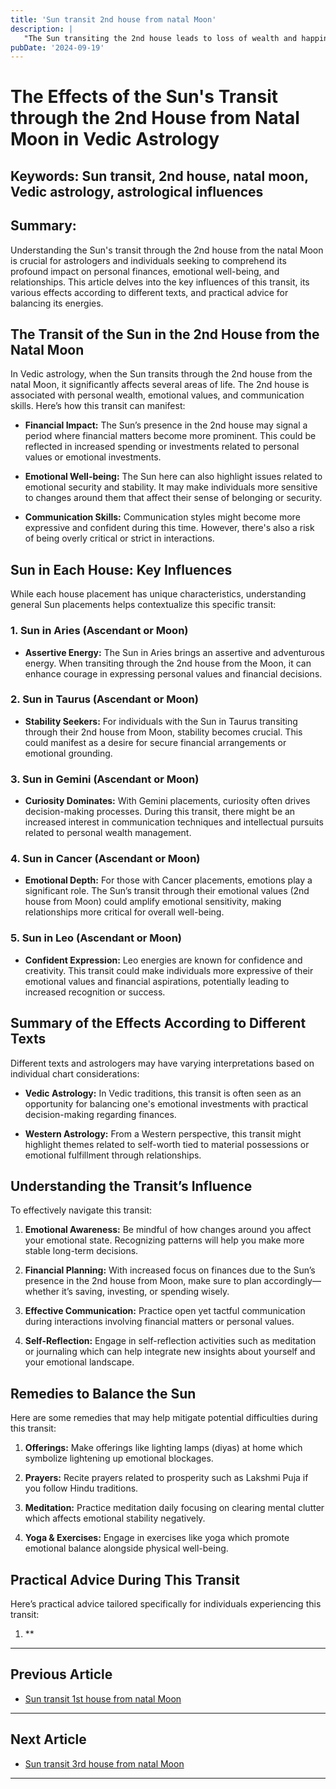 ```yaml
---
title: 'Sun transit 2nd house from natal Moon'
description: |
   "The Sun transiting the 2nd house leads to loss of wealth and happiness
pubDate: '2024-09-19'
---
```


# The Effects of the Sun's Transit through the 2nd House from Natal Moon in Vedic Astrology

## Keywords: Sun transit, 2nd house, natal moon, Vedic astrology, astrological influences

## Summary:
Understanding the Sun's transit through the 2nd house from the natal Moon is crucial for astrologers and individuals seeking to comprehend its profound impact on personal finances, emotional well-being, and relationships. This article delves into the key influences of this transit, its various effects according to different texts, and practical advice for balancing its energies.

## The Transit of the Sun in the 2nd House from the Natal Moon

In Vedic astrology, when the Sun transits through the 2nd house from the natal Moon, it significantly affects several areas of life. The 2nd house is associated with personal wealth, emotional values, and communication skills. Here’s how this transit can manifest:

- **Financial Impact:** The Sun’s presence in the 2nd house may signal a period where financial matters become more prominent. This could be reflected in increased spending or investments related to personal values or emotional investments.
  
- **Emotional Well-being:** The Sun here can also highlight issues related to emotional security and stability. It may make individuals more sensitive to changes around them that affect their sense of belonging or security.

- **Communication Skills:** Communication styles might become more expressive and confident during this time. However, there's also a risk of being overly critical or strict in interactions.

## Sun in Each House: Key Influences

While each house placement has unique characteristics, understanding general Sun placements helps contextualize this specific transit:

### 1. Sun in Aries (Ascendant or Moon)
   - **Assertive Energy:** The Sun in Aries brings an assertive and adventurous energy. When transiting through the 2nd house from the Moon, it can enhance courage in expressing personal values and financial decisions.

### 2. Sun in Taurus (Ascendant or Moon)
   - **Stability Seekers:** For individuals with the Sun in Taurus transiting through their 2nd house from Moon, stability becomes crucial. This could manifest as a desire for secure financial arrangements or emotional grounding.

### 3. Sun in Gemini (Ascendant or Moon)
   - **Curiosity Dominates:** With Gemini placements, curiosity often drives decision-making processes. During this transit, there might be an increased interest in communication techniques and intellectual pursuits related to personal wealth management.

### 4. Sun in Cancer (Ascendant or Moon)
   - **Emotional Depth:** For those with Cancer placements, emotions play a significant role. The Sun’s transit through their emotional values (2nd house from Moon) could amplify emotional sensitivity, making relationships more critical for overall well-being.

### 5. Sun in Leo (Ascendant or Moon)
   - **Confident Expression:** Leo energies are known for confidence and creativity. This transit could make individuals more expressive of their emotional values and financial aspirations, potentially leading to increased recognition or success.

## Summary of the Effects According to Different Texts

Different texts and astrologers may have varying interpretations based on individual chart considerations:

- **Vedic Astrology:** In Vedic traditions, this transit is often seen as an opportunity for balancing one's emotional investments with practical decision-making regarding finances.
  
- **Western Astrology:** From a Western perspective, this transit might highlight themes related to self-worth tied to material possessions or emotional fulfillment through relationships.

## Understanding the Transit’s Influence

To effectively navigate this transit:

1. **Emotional Awareness:** Be mindful of how changes around you affect your emotional state. Recognizing patterns will help you make more stable long-term decisions.
   
2. **Financial Planning:** With increased focus on finances due to the Sun’s presence in the 2nd house from Moon, make sure to plan accordingly—whether it’s saving, investing, or spending wisely.

3. **Effective Communication:** Practice open yet tactful communication during interactions involving financial matters or personal values.
   
4. **Self-Reflection:** Engage in self-reflection activities such as meditation or journaling which can help integrate new insights about yourself and your emotional landscape.

## Remedies to Balance the Sun

Here are some remedies that may help mitigate potential difficulties during this transit:

1. **Offerings:** Make offerings like lighting lamps (diyas) at home which symbolize lightening up emotional blockages.
   
2. **Prayers:** Recite prayers related to prosperity such as Lakshmi Puja if you follow Hindu traditions.
   
3. **Meditation:** Practice meditation daily focusing on clearing mental clutter which affects emotional stability negatively.

4. **Yoga & Exercises:** Engage in exercises like yoga which promote emotional balance alongside physical well-being.


## Practical Advice During This Transit

Here’s practical advice tailored specifically for individuals experiencing this transit:

1. **
---

## Previous Article
- [Sun transit 1st house from natal Moon](200101_Sun_transit_1st_house_from_natal_Moon.md)

---

## Next Article
- [Sun transit 3rd house from natal Moon](200103_Sun_transit_3rd_house_from_natal_Moon.md)

---
